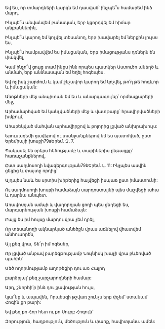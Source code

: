 Եվ ես, որ տմարդների կարգն եմ դասված՝ ինչպե՞ս համարեմ ինձ մարդ.


Ինչպե՞ս անվանվեմ բանական, երբ կցորդվել եմ հիմար անբաններին,


Ինչպե՞ս կարող եմ կոչվել տեսանող, երբ խավարել եմ ներքին լույսս ես,


Ինչպե՞ս համբավվեմ ես իմացական, Երբ իմացությանս դռներն են փակվել,


Կամ ինչո՞վ ցույց տամ ինքս ինձ որպես պատկեր Աստուծո անեղծ և անմահ, երբ անձնասպան եմ եղել հոգեպես.


Եվ ոչ իսկ շարժուն և կամ շնչավոր կարող եմ կոչվել, թո՛ղ թե հոգևոր և իմացական:


Անոթների մեջ անպիտան եմ ես և անարգագույնը՝ որմնաքարերի մեջ,


Արհամարհված եմ կանչվածների մեջ և վատթարը՝ հրավիրվածների խմբում,


Ահաբեկված մահվան արհավիրքով և բոլորից լքված անխրախույս:


Երուսաղեմի ցավերով ու տանջանքներով եմ ես պատժված, ըստ Երեմիայի խոսքի79aԵրեմ. Զ. 7.


Պակասել են օրերս հեծությամբ և տարիներիս ընթացքը՝ հառաչանքներով,


Ըստ սաղմոսողի նվագերգության79bԵրեմ. Լ. 11: Ինչպես ասվին ցեցից և փայտը որդից՝


Այդպես նաև ես սրտիս խիթերից հալվեցի իսպառ ըստ իմաստունի:


Ու սաղմոսողի խոսքի համաձայն սարդոստայնի պես մաշվեցի ահա և դարձա անպետ.


Առավոտյան ամպի և վաղորդյան ցողի պես ցնդեցի ես, մարգարեության խոսքի համաձայն:


Բայց ես իմ հույսը մարդու վրա չեմ դրել,


Որ տեսանողի ակնարկած անեծքն վրաս առնելով վհատվեմ անհուսորեն,


Այլ քեզ վրա, Տե՜ր իմ ոգեսեր,


Որ լցված անբավ բարեգթությամբ Նույնիսկ խաչի վրա բևեռված պահին՝


Մեծ ողորմությամբ աղոթեցիր դու առ Հայրդ


բարձրյալ՝ քեզ չարչարողների համար:


Արդ, շնորհի՛ր ինձ դու քավության հույս,


կյա՜նք և ապավեն, Որպեսզի թշվառ շունչս երբ փչեմ՝ ստանամ Հոգին քո բարի:


Եվ քեզ քո Հոր հետ ու քո Սուրբ Հոգուն՝


Զորություն, հաղթություն, մեծություն և փառք, հավիտյանս. ամեն: